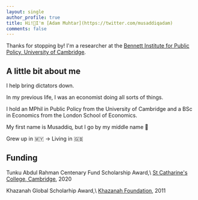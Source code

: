 ```yaml
---
layout: single
author_profile: true
title: Hi!👋I'm [Adam Muhtar](https://twitter.com/musaddiqadam)
comments: false
---
```


Thanks for stopping by! I'm a researcher at the [Bennett Institute for Public Policy, University of Cambridge](https://www.bennettinstitute.cam.ac.uk/).

## A little bit about me

I help bring dictators down.

In my previous life, I was an economist doing all sorts of things.

I hold an MPhil in Public Policy from the University of Cambridge and a BSc in Economics from the London School of Economics.

My first name is Musaddiq, but I go by my middle name 🙂

Grew up in 🇲🇾 → Living in 🇬🇧

## Funding

Tunku Abdul Rahman Centenary Fund Scholarship Award,\\
[St Catharine's College, Cambridge](https://www.caths.cam.ac.uk/tunku-abdul-rahman-fund), 2020

Khazanah Global Scholarhip Award,\\
[Khazanah Foundation](https://www.yayasankhazanah.com.my/scholarship-programmes/khazanah-global-scholarship), 2011
